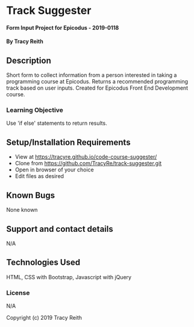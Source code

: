 # Track Suggester

#### Form Input Project for Epicodus - 2019-0118

#### By Tracy Reith

## Description

Short form to collect information from a person interested in taking a programming course at Epicodus. Returns a recommended programming track based on user inputs.  Created for Epicodus Front End Development course.

### Learning Objective

Use 'if else' statements to return results.


## Setup/Installation Requirements

* View at https://tracyre.github.io/code-course-suggester/
* Clone from https://github.com/TracyRe/track-suggester.git
* Open in browser of your choice
* Edit files as desired


## Known Bugs

None known

## Support and contact details

N/A

## Technologies Used

HTML, CSS with Bootstrap, Javascript with jQuery

### License

N/A

Copyright (c) 2019 Tracy Reith
